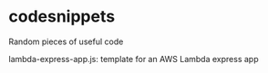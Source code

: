 # codesnippets
Random pieces of useful code

lambda-express-app.js: template for an AWS Lambda express app
